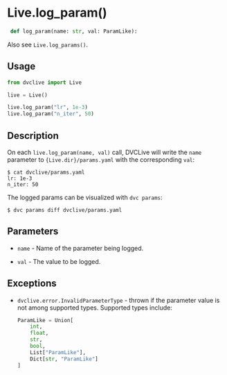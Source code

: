 # Live.log_param()

```py
 def log_param(name: str, val: ParamLike):
```

Also see `Live.log_params()`.

## Usage

```py
from dvclive import Live

live = Live()

live.log_param("lr", 1e-3)
live.log_param("n_iter", 50)
```

## Description

On each `live.log_param(name, val)` call, DVCLive will write the `name`
parameter to `{Live.dir}/params.yaml` with the corresponding `val`:

```cli
$ cat dvclive/params.yaml
lr: 1e-3
n_iter: 50
```

<admon type="tip">

The logged params can be visualized with `dvc params`:

```cli
$ dvc params diff dvclive/params.yaml
```

</admon>

## Parameters

- `name` - Name of the parameter being logged.

- `val` - The value to be logged.

## Exceptions

- `dvclive.error.InvalidParameterType` - thrown if the parameter value is not
  among supported types. Supported types include:

  ```python
  ParamLike = Union[
      int,
      float,
      str,
      bool,
      List["ParamLike"],
      Dict[str, "ParamLike"]
  ]
  ```
